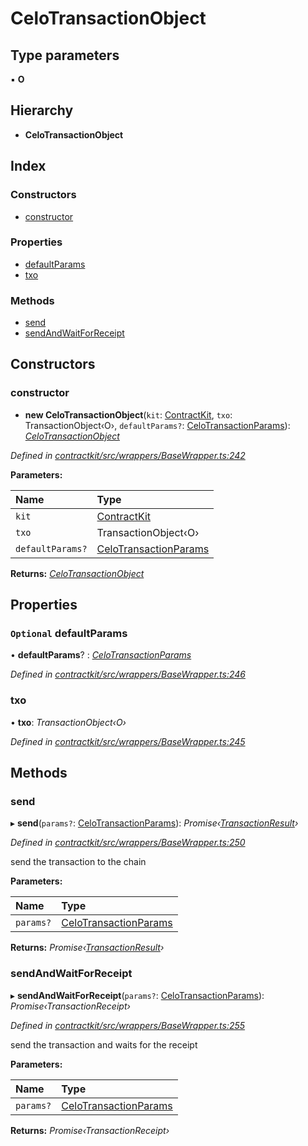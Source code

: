 # CeloTransactionObject

## Type parameters

▪ **O**

## Hierarchy

* **CeloTransactionObject**

## Index

### Constructors

* [constructor](_wrappers_basewrapper_.celotransactionobject.md#constructor)

### Properties

* [defaultParams](_wrappers_basewrapper_.celotransactionobject.md#optional-defaultparams)
* [txo](_wrappers_basewrapper_.celotransactionobject.md#txo)

### Methods

* [send](_wrappers_basewrapper_.celotransactionobject.md#send)
* [sendAndWaitForReceipt](_wrappers_basewrapper_.celotransactionobject.md#sendandwaitforreceipt)

## Constructors

### constructor

+ **new CeloTransactionObject**\(`kit`: [ContractKit](_kit_.contractkit.md), `txo`: TransactionObject‹O›, `defaultParams?`: [CeloTransactionParams](../external-modules/_wrappers_basewrapper_.md#celotransactionparams)\): [_CeloTransactionObject_](_wrappers_basewrapper_.celotransactionobject.md)

_Defined in_ [_contractkit/src/wrappers/BaseWrapper.ts:242_](https://github.com/celo-org/celo-monorepo/blob/master/packages/contractkit/src/wrappers/BaseWrapper.ts#L242)

**Parameters:**

| Name | Type |
| :--- | :--- |
| `kit` | [ContractKit](_kit_.contractkit.md) |
| `txo` | TransactionObject‹O› |
| `defaultParams?` | [CeloTransactionParams](../external-modules/_wrappers_basewrapper_.md#celotransactionparams) |

**Returns:** [_CeloTransactionObject_](_wrappers_basewrapper_.celotransactionobject.md)

## Properties

### `Optional` defaultParams

• **defaultParams**? : [_CeloTransactionParams_](../external-modules/_wrappers_basewrapper_.md#celotransactionparams)

_Defined in_ [_contractkit/src/wrappers/BaseWrapper.ts:246_](https://github.com/celo-org/celo-monorepo/blob/master/packages/contractkit/src/wrappers/BaseWrapper.ts#L246)

### txo

• **txo**: _TransactionObject‹O›_

_Defined in_ [_contractkit/src/wrappers/BaseWrapper.ts:245_](https://github.com/celo-org/celo-monorepo/blob/master/packages/contractkit/src/wrappers/BaseWrapper.ts#L245)

## Methods

### send

▸ **send**\(`params?`: [CeloTransactionParams](../external-modules/_wrappers_basewrapper_.md#celotransactionparams)\): _Promise‹_[_TransactionResult_](_utils_tx_result_.transactionresult.md)_›_

_Defined in_ [_contractkit/src/wrappers/BaseWrapper.ts:250_](https://github.com/celo-org/celo-monorepo/blob/master/packages/contractkit/src/wrappers/BaseWrapper.ts#L250)

send the transaction to the chain

**Parameters:**

| Name | Type |
| :--- | :--- |
| `params?` | [CeloTransactionParams](../external-modules/_wrappers_basewrapper_.md#celotransactionparams) |

**Returns:** _Promise‹_[_TransactionResult_](_utils_tx_result_.transactionresult.md)_›_

### sendAndWaitForReceipt

▸ **sendAndWaitForReceipt**\(`params?`: [CeloTransactionParams](../external-modules/_wrappers_basewrapper_.md#celotransactionparams)\): _Promise‹TransactionReceipt›_

_Defined in_ [_contractkit/src/wrappers/BaseWrapper.ts:255_](https://github.com/celo-org/celo-monorepo/blob/master/packages/contractkit/src/wrappers/BaseWrapper.ts#L255)

send the transaction and waits for the receipt

**Parameters:**

| Name | Type |
| :--- | :--- |
| `params?` | [CeloTransactionParams](../external-modules/_wrappers_basewrapper_.md#celotransactionparams) |

**Returns:** _Promise‹TransactionReceipt›_

